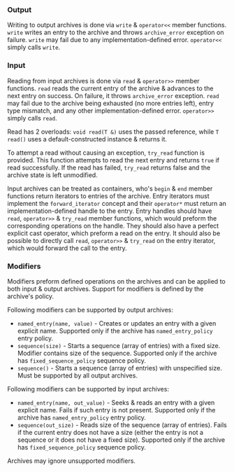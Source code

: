 ### Output

Writing to output archives is done via `write` & `operator<<` member functions. `write` writes an entry to the archive
and throws `archive_error` exception on failure. `write` may fail due to any implementation-defined error. `operator<<`
simply calls `write`.

### Input

Reading from input archives is done via `read` & `operator>>` member functions. `read` reads the current entry of the
archive & advances to the next entry on success. On failure, it throws `archive_error` exception. `read` may fail due to
the archive being exhausted (no more entries left), entry type mismatch, and any other implementation-defined
error. `operator>>` simply calls `read`.

Read has 2 overloads: `void read(T &)` uses the passed reference, while `T read()` uses a default-constructed instance &
returns it.

To attempt a read without causing an exception, `try_read` function is provided. This function attempts to read the next
entry and returns `true` if read successfully. If the read has failed, `try_read` returns false and the archive state is
left unmodified.

Input archives can be treated as containers, who's `begin` & `end` member functions return iterators to entries of the
archive. Entry iterators must implement the `forward_iterator` concept and their `operator*` must return an
implementation-defined handle to the entry. Entry handles should have `read`, `operator>>` & `try_read` member
functions, which would preform the corresponding operations on the handle. They should also have a perfect explicit cast
operator, which preform a read on the entry. It should also be possible to directly call `read`, `operator>>`
& `try_read` on the entry iterator, which would forward the call to the entry.

### Modifiers

Modifiers preform defined operations on the archives and can be applied to both input & output archives. Support for
modifiers is defined by the archive's policy.

Following modifiers can be supported by output archives:

* `named_entry(name, value)` - Creates or updates an entry with a given explicit name. Supported only if the archive
  has `named_entry_policy` entry policy.
* `sequence(size)` - Starts a sequence (array of entries) with a fixed size. Modifier contains size of the sequence.
  Supported only if the archive has `fixed_sequence_policy` sequence policy.
* `sequence()` - Starts a sequence (array of entries) with unspecified size. Must be supported by all output archives.

Following modifiers can be supported by input archives:

* `named_entry(name, out_value)` - Seeks & reads an entry with a given explicit name. Fails if such entry is not
  present. Supported only if the archive has `named_entry_policy` entry policy.
* `sequence(out_size)` - Reads size of the sequence (array of entries). Fails if the current entry does not have a
  size (either the entry is not a sequence or it does not have a fixed size). Supported only if the archive
  has `fixed_sequence_policy` sequence policy.

Archives may ignore unsupported modifiers.
